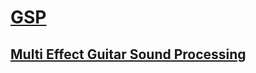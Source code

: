 # [GSP](https://github.com/Guitar-Sound-Processing/GSP/wiki)

## [Multi Effect Guitar Sound Processing](https://github.com/Guitar-Sound-Processing/GSP/wiki)
